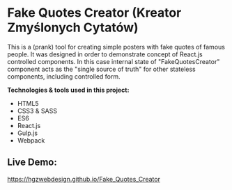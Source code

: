 # Fake Quotes Creator (Kreator Zmyślonych Cytatów)

This is a (prank) tool for creating simple posters with fake quotes of famous people.
It was designed in order to demonstrate concept of React.js controlled components. In this case internal state of "FakeQuotesCreator" component acts as the "single source of truth" for other stateless components, including controlled form.

**Technologies & tools used in this project:**
- HTML5
- CSS3 & SASS
- ES6
- React.js
- Gulp.js
- Webpack

## Live Demo:
https://hgzwebdesign.github.io/Fake_Quotes_Creator
